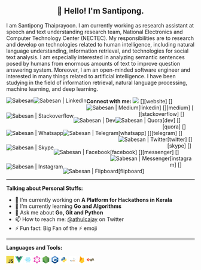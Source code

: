 <h2 align="center">👋 Hello! I'm Santipong.</h2>

I am Santipong Thaiprayoon. I am currently working as research assistant at speech and text understanding research team, National Electronics and Computer Technology Center (NECTEC). My responsibilities are to research and develop on technologies related to human intelligence, including natural language understanding, information retrieval, and technologies for social text analysis. I am especially interested in analyzing semantic sentences posed by humans from enormous amounts of text to improve question answering system. Moreover, I am an open-minded software engineer and interested in many things related to artificial intelligence. I have been studying in the field of information retrieval, natural language processing, machine learning, and deep learning.

**Connect with me:**
<img src="https://media.giphy.com/media/LnQjpWaON8nhr21vNW/giphy.gif" height="32">
[<img align="left" alt="Sabesan" height="22px" src="./SocialLogo/Web.png" />][website]
[<img align="left" alt="Sabesan | LinkedIn" height="22px" src="./SocialLogo/LinkedIn.png" />][linkedin]
[<img align="left" alt="Sabesan | Medium" height="22px" src="./SocialLogo/Medium.png" />][medium]
[<img align="left" alt="Sabesan | Stackoverflow" height="22px" src="./SocialLogo/StackOverflow.png" />][stackoverflow]
[<img align="left" alt="Sabesan | Dev" height="22px" src="./SocialLogo/Dev.png" />][dev]
[<img align="left" alt="Sabesan | Quora" height="22px" src="./SocialLogo/Quora.png" />][quora]
[<img align="left" alt="Sabesan | Whatsapp" height="22px" src="./SocialLogo/WhatsApp.png" />][whatsapp]
[<img align="left" alt="Sabesan | Telegram" height="22px" src="./SocialLogo/Telegram.png" />][telegram]
[<img align="left" alt="Sabesan | Twitter" height="22px" src="./SocialLogo/Twitter.png" />][twitter]
[<img align="left" alt="Sabesan | Skype" height="22px" src="./SocialLogo/Skype.png" />][skype]
[<img align="left" alt="Sabesan | Facebook" height="22px" src="./SocialLogo/Facebook.png" />][facebook]
[<img align="left" alt="Sabesan | Messenger" height="22px" src="./SocialLogo/Messenger.png" />][messenger]
[<img align="left" alt="Sabesan | Instagram" height="22px" src="./SocialLogo/Instagram.png" />][instagram]
[<img align="left" alt="Sabesan | Flipboard" height="22px" src="./SocialLogo/Flipboard.png" />][flipboard]

---

**Talking about Personal Stuffs:**
- 🔭 I’m currently working on **A Platform for Hackathons in Kerala**
- 🌱 I’m currently learning **Go and Algorithms**
- 💬 Ask me about **Go, Git and Python**
- 📫 How to reach me: [@athulcajay](https://twitter.com/athulcajay) on Twitter
- ⚡ Fun fact: Big Fan of the :zap: emoji

---

**Languages and Tools:**  

<code><img height="20" src="https://raw.githubusercontent.com/github/explore/80688e429a7d4ef2fca1e82350fe8e3517d3494d/topics/javascript/javascript.png"></code>
<code><img height="20" src="https://raw.githubusercontent.com/github/explore/80688e429a7d4ef2fca1e82350fe8e3517d3494d/topics/vue/vue.png"></code>
<code><img height="20" src="https://raw.githubusercontent.com/github/explore/80688e429a7d4ef2fca1e82350fe8e3517d3494d/topics/react/react.png"></code>
<code><img height="20" src="https://raw.githubusercontent.com/github/explore/5c058a388828bb5fde0bcafd4bc867b5bb3f26f3/topics/graphql/graphql.png"></code>
<code><img height="20" src="https://raw.githubusercontent.com/github/explore/80688e429a7d4ef2fca1e82350fe8e3517d3494d/topics/nodejs/nodejs.png"></code>
<code><img height="20" src="https://raw.githubusercontent.com/github/explore/80688e429a7d4ef2fca1e82350fe8e3517d3494d/topics/cpp/cpp.png"></code>
<code><img height="20" src="https://raw.githubusercontent.com/github/explore/80688e429a7d4ef2fca1e82350fe8e3517d3494d/topics/python/python.png"></code>
<code><img height="20" src="https://raw.githubusercontent.com/github/explore/80688e429a7d4ef2fca1e82350fe8e3517d3494d/topics/mysql/mysql.png"></code>
<code><img height="20" src="https://raw.githubusercontent.com/github/explore/80688e429a7d4ef2fca1e82350fe8e3517d3494d/topics/firebase/firebase.png"></code>
<code><img height="20" src="https://raw.githubusercontent.com/github/explore/80688e429a7d4ef2fca1e82350fe8e3517d3494d/topics/git/git.png"></code>
<br />
<br />
